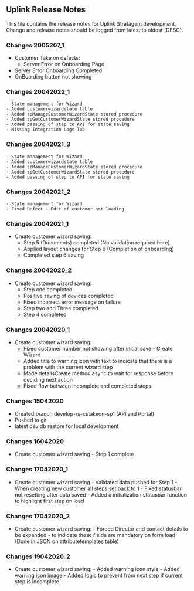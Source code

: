 ## Uplink Release Notes
This file contains the release notes for Uplink Stratagem development. Change and release notes should be logged from latest to oldest (DESC).

### Changes 2005207_1
 - Customer Take on defects:
 	- Server Error on Onboarding Page
  - Server Error Onboarding Completed
  - OnBoarding button not showing
  

### Changes 20042022_1
	- State management for Wizard
	- Added customerwizardstate table
	- Added spManageCustomerWizardState stored procedure
	- Added spGetCustomerWizardState stored procedure
	- Added passing of step to API for state saving
	- Missing Integration Logs Tab

### Changes 20042021_3
	- State management for Wizard
	- Added customerwizardstate table
	- Added spManageCustomerWizardState stored procedure
	- Added spGetCustomerWizardState stored procedure
	- Added passing of step to API for state saving


### Changes 20042021_2
	- State management for Wizard
	- Fixed Defect - Edit of customer not loading

### Changes 20042021_1
- Create customer wizard saving:
	- Step 5 (Documents) completed (No validation required here)
	- Applied layout changes for Step 6 (Completion of onboarding)
	- Completed step 6 saving


### Changes 20042020_2
- Create customer wizard saving:
	- Step one completed
	- Positive saving of devices completed
	- Fixed incorrect error message on failure
	- Step two and Three completed
	- Step 4 completed

### Changes 20042020_1
- Create customer wizard saving:
	- Fixed customer number not showing after initial save - Create Wizard
	- Added title to warning icon with text to indicate that there is a problem with the current wizard step
	- Made detailsCreate method async to wait for response before deciding next action
	- Fixed flow between incomplete and completed steps

### Changes 15042020
- Created branch develop-rs-cstakeon-sp1 (API and Portal)
- Pushed to git
- latest dev db restore for local development

### Changes 16042020
 - Create customer wizard saving
        - Step 1 complete
### Changes 17042020_1
- Create customer wizard saving
       - Validated data pushed for Step 1
       - When creating new customer all steps set back to 1
       - Fixed statusbar not resetting after data saved
       - Added a initialization statusbar function to highlight first step on load

### Changes 17042020_2
- Create customer wizard saving:
       - Forced Director and contact details to be expanded - to indicate these fields are mandatory on form load (Done in JSON on attributetemplates table)

### Changes 19042020_2
- Create customer wizard saving:
		- Added warning icon style
		- Added warning icon image
		- Added logic to prevent from next step if current step is incomplete
